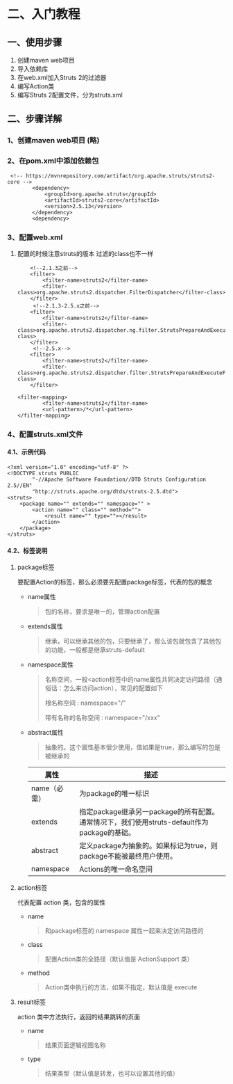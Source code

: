 # 二、入门教程

## 一、使用步骤

1. 创建maven web项目
2. 导入依赖库
3. 在web.xml加入Struts 2的过滤器
4. 编写Action类
5. 编写Struts 2配置文件，分为struts.xml

## 二、步骤详解

### 1、创建maven web项目 \(略\)

### 2、在pom.xml中添加依赖包

```
 <!-- https://mvnrepository.com/artifact/org.apache.struts/struts2-core -->
        <dependency>
            <groupId>org.apache.struts</groupId>
            <artifactId>struts2-core</artifactId>
            <version>2.5.13</version>
        </dependency>
        <dependency>
```

### 3、配置web.xml

1. 配置的时候注意struts的版本 过滤的class也不一样

   ```
       <!--2.1.3之前-->
       <filter>
           <filter-name>struts2</filter-name>
           <filter-class>org.apache.struts2.dispatcher.FilterDispatcher</filter-class>
       </filter>
        <!--2.1.3-2.5.x之前-->
       <filter>
           <filter-name>struts2</filter-name>
           <filter-class>org.apache.struts2.dispatcher.ng.filter.StrutsPrepareAndExecuteFilter</filter-class>
       </filter>
        <!--2.5.x-->
       <filter>
           <filter-name>struts2</filter-name>
           <filter-class>org.apache.struts2.dispatcher.filter.StrutsPrepareAndExecuteFilter</filter-class>
       </filter>

   <filter-mapping>
           <filter-name>struts2</filter-name>
           <url-pattern>/*</url-pattern>
   </filter-mapping>
   ```

### 4、配置struts.xml文件

#### 4.1、示例代码

```
<?xml version="1.0" encoding="utf-8" ?>
<!DOCTYPE struts PUBLIC
        "-//Apache Software Foundation//DTD Struts Configuration 2.5//EN"
        "http://struts.apache.org/dtds/struts-2.5.dtd">
<struts>
    <package name="" extends="" namespace="" >
        <action name="" class="" method="">
            <result name="" type=""></result>
        </action>
    </package>
</struts>
```

#### 4.2、标签说明

1. package标签

   要配置Action的标签，那么必须要先配置package标签，代表的包的概念

   * name属性

     > 包的名称，要求是唯一的，管理action配置

   * extends属性

     > 继承，可以继承其他的包，只要继承了，那么该包就包含了其他包的功能，一般都是继承struts-default

   * namespace属性

     > 名称空间，一般&lt;action标签中的name属性共同决定访问路径（通俗话：怎么来访问action），常见的配置如下
     >
     > 根名称空间 : namespace="/"
     >
     > 带有名称的名称空间 : namespace="/xxx"

   * abstract属性

     > 抽象的。这个属性基本很少使用，值如果是true，那么编写的包是被继承的

     | 属性        | 描述                                       |
     | --------- | ---------------------------------------- |
     | name（必需）  | 为package的唯一标识                            |
     | extends   | 指定package继承另一package的所有配置。通常情况下，我们使用struts-default作为package的基础。 |
     | abstract  | 定义package为抽象的。如果标记为true，则package不能被最终用户使用。 |
     | namespace | Actions的唯一命名空间                           |

2. action标签

   代表配置 action 类，包含的属性

   * name

     > 和package标签的 namespace 属性一起来决定访问路径的

   * class

     > 配置Action类的全路径（默认值是 ActionSupport 类）

   * method

     > Action类中执行的方法，如果不指定，默认值是 execute

3. result标签

   action 类中方法执行，返回的结果跳转的页面

   * name

     > 结果页面逻辑视图名称

   * type

     > 结果类型（默认值是转发，也可以设置其他的值）



